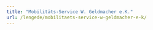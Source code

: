 ```yaml
---
title: "Mobilitäts-Service W. Geldmacher e.K."
url: /lengede/mobilitaets-service-w-geldmacher-e-k/
---
```

